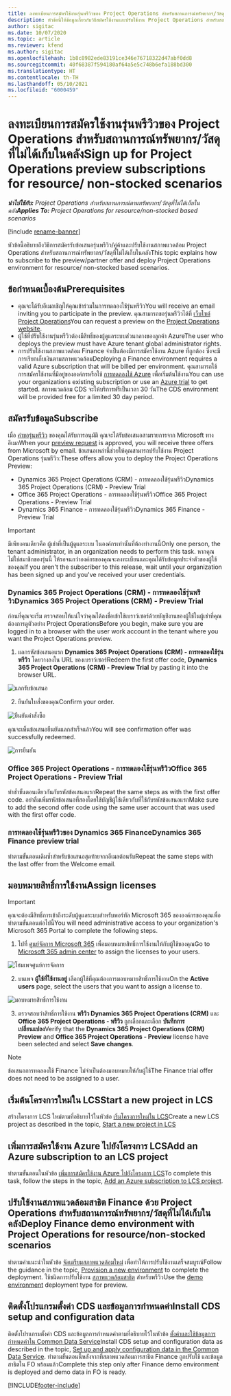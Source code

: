 ```yaml
---
title: ลงทะเบียนการสมัครใช้งานรุ่นพรีวิวของ Project Operations สำหรับสถานการณ์ทรัพยากร/วัสดุที่ไม่ได้เก็บในคลัง
description: หัวข้อนี้ให้ข้อมูลเกี่ยวกับวิธีสมัครใช้งานและปรับใช้งาน Project Operations สำหรับสถานการณ์ทรัพยากร/วัสดุที่ไม่ได้เก็บในคลัง
author: sigitac
ms.date: 10/07/2020
ms.topic: article
ms.reviewer: kfend
ms.author: sigitac
ms.openlocfilehash: 1b8c8982ede83191ce346e76718322d47abf0dd8
ms.sourcegitcommit: 40f68387f594180af64a5e5c748b6efa188bd300
ms.translationtype: HT
ms.contentlocale: th-TH
ms.lasthandoff: 05/10/2021
ms.locfileid: "6000459"
---
```

# <a name="sign-up-for-project-operations-preview-subscriptions-for-resource-non-stocked-scenarios"></a><span data-ttu-id="c0466-103">ลงทะเบียนการสมัครใช้งานรุ่นพรีวิวของ Project Operations สำหรับสถานการณ์ทรัพยากร/วัสดุที่ไม่ได้เก็บในคลัง</span><span class="sxs-lookup"><span data-stu-id="c0466-103">Sign up for Project Operations preview subscriptions for resource/ non-stocked scenarios</span></span>

<span data-ttu-id="c0466-104">_**นำไปใช้กับ:** Project Operations สำหรับสถานการณ์ตามทรัพยากร/วัสดุที่ไม่ได้เก็บในคลัง_</span><span class="sxs-lookup"><span data-stu-id="c0466-104">_**Applies To:** Project Operations for resource/non-stocked based scenarios_</span></span>

[!include [rename-banner](~/includes/cc-data-platform-banner.md)]

<span data-ttu-id="c0466-105">หัวข้อนี้อธิบายถึงวิธีการสมัครรับข้อเสนอรุ่นพรีวิว/คู่ค้าและปรับใช้งานสภาพแวดล้อม Project Operations สำหรับสถานการณ์ทรัพยากร/วัสดุที่ไม่ได้เก็บในคลัง</span><span class="sxs-lookup"><span data-stu-id="c0466-105">This topic explains how to subscribe to the preview/partner offer and deploy Project Operations environment for resource/ non-stocked based scenarios.</span></span>

## <a name="prerequisites"></a><span data-ttu-id="c0466-106">ข้อกำหนดเบื้องต้น</span><span class="sxs-lookup"><span data-stu-id="c0466-106">Prerequisites</span></span>

- <span data-ttu-id="c0466-107">คุณจะได้รับอีเมลเชิญให้คุณเข้าร่วมในการทดลองใช้รุ่นพรีวิว</span><span class="sxs-lookup"><span data-stu-id="c0466-107">You will receive an email inviting you to participate in the preview.</span></span> <span data-ttu-id="c0466-108">คุณสามารถขอรุ่นพรีวิวได้ที่ [เว็บไซต์ Project Operations](https://dynamics.microsoft.com/en-us/project-operations/overview/)</span><span class="sxs-lookup"><span data-stu-id="c0466-108">You can request a preview on the [Project Operations website](https://dynamics.microsoft.com/en-us/project-operations/overview/).</span></span>
- <span data-ttu-id="c0466-109">ผู้ใช้ที่ปรับใช้งานรุ่นพรีวิวต้องมีสิทธิ์ของผู้ดูแลระบบส่วนกลางของลูกค้า Azure</span><span class="sxs-lookup"><span data-stu-id="c0466-109">The user who deploys the preview must have Azure tenant global administrator rights.</span></span>
- <span data-ttu-id="c0466-110">การปรับใช้งานสภาพแวดล้อม Finance จำเป็นต้องมีการสมัครใช้งาน Azure ที่ถูกต้อง ซึ่งจะมีการเรียกเก็บเงินตามสภาพแวดล้อม</span><span class="sxs-lookup"><span data-stu-id="c0466-110">Deploying a Finance environment requires a valid Azure subscription that will be billed per environment.</span></span> <span data-ttu-id="c0466-111">คุณสามารถใช้การสมัครใช้งานที่มีอยู่ขององค์กรหรือใช้ [การทดลองใช้ Azure](https://azure.microsoft.com/en-us/free/) เพื่อเริ่มต้นใช้งาน</span><span class="sxs-lookup"><span data-stu-id="c0466-111">You can use your organizations existing subscription or use an [Azure trial](https://azure.microsoft.com/en-us/free/) to get started.</span></span> <span data-ttu-id="c0466-112">สภาพแวดล้อม CDS จะให้บริการฟรีเป็นเวลา 30 วัน</span><span class="sxs-lookup"><span data-stu-id="c0466-112">The CDS environment will be provided free for a limited 30 day period.</span></span>

## <a name="subscribe"></a><span data-ttu-id="c0466-113">สมัครรับข้อมูล</span><span class="sxs-lookup"><span data-stu-id="c0466-113">Subscribe</span></span>

<span data-ttu-id="c0466-114">เมื่อ [คำขอรุ่นพรีวิว](https://forms.office.com/FormsPro/Pages/ResponsePage.aspx?id=v4j5cvGGr0GRqy180BHbR56j8lZs0FdAvwT75_WNFyxUMkRDV1NYQU5TNjE2VjhKOVBUNVg2R0s1NC4u) ของคุณได้รับการอนุมัติ คุณจะได้รับข้อเสนอสามรายการจาก Microsoft ทางอีเมล</span><span class="sxs-lookup"><span data-stu-id="c0466-114">When your [preview request](https://forms.office.com/FormsPro/Pages/ResponsePage.aspx?id=v4j5cvGGr0GRqy180BHbR56j8lZs0FdAvwT75_WNFyxUMkRDV1NYQU5TNjE2VjhKOVBUNVg2R0s1NC4u) is approved, you will receive three offers from Microsoft by email.</span></span> <span data-ttu-id="c0466-115">ข้อเสนอเหล่านี้ช่วยให้คุณสามารถปรับใช้งาน Project Operations รุ่นพรีวิว:</span><span class="sxs-lookup"><span data-stu-id="c0466-115">These offers allow you to deploy the Project Operations Preview:</span></span>

- <span data-ttu-id="c0466-116">Dynamics 365 Project Operations (CRM) - การทดลองใช้รุ่นพรีวิว</span><span class="sxs-lookup"><span data-stu-id="c0466-116">Dynamics 365 Project Operations (CRM) - Preview Trial</span></span>
- <span data-ttu-id="c0466-117">Office 365 Project Operations - การทดลองใช้รุ่นพรีวิว</span><span class="sxs-lookup"><span data-stu-id="c0466-117">Office 365 Project Operations - Preview Trial</span></span>
- <span data-ttu-id="c0466-118">Dynamics 365 Finance - การทดลองใช้รุ่นพรีวิว</span><span class="sxs-lookup"><span data-stu-id="c0466-118">Dynamics 365 Finance - Preview Trial</span></span>

> [!IMPORTANT]
> <span data-ttu-id="c0466-119">มีเพียงคนเดียวคือ ผู้เช่าที่เป็นผู้ดูแลระบบ ในองค์กรเท่านั้นที่ต้องทำงานนี้</span><span class="sxs-lookup"><span data-stu-id="c0466-119">Only one person, the tenant administrator, in an organization needs to perform this task.</span></span> <span data-ttu-id="c0466-120">หากคุณไม่ใช่สมาชิกของรุ่นนี้ ให้รอจนกว่าองค์กรของคุณจะลงทะเบียนและคุณได้รับข้อมูลประจำตัวของผู้ใช้ของคุณ</span><span class="sxs-lookup"><span data-stu-id="c0466-120">If you aren't the subscriber to this release, wait until your organization has been signed up and you've received your user credentials.</span></span>

### <a name="dynamics-365-project-operations-crm---preview-trial"></a><span data-ttu-id="c0466-121">Dynamics 365 Project Operations (CRM) - การทดลองใช้รุ่นพรีวิว</span><span class="sxs-lookup"><span data-stu-id="c0466-121">Dynamics 365 Project Operations (CRM) - Preview Trial</span></span> 

<span data-ttu-id="c0466-122">ก่อนที่คุณจะเริ่ม ตรวจสอบให้แน่ใจว่าคุณได้ลงชื่อเข้าใช้เบราว์เซอร์ด้วยบัญชีงานของผู้ใช้ในผู้เช่าที่คุณต้องการดูตัวอย่าง Project Operations</span><span class="sxs-lookup"><span data-stu-id="c0466-122">Before you begin, make sure you are logged in to a browser with the user work account in the tenant where you want the Project Operations preview.</span></span>

1. <span data-ttu-id="c0466-123">แลกรหัสข้อเสนอแรก **Dynamics 365 Project Operations (CRM) - การทดลองใช้รุ่นพรีวิว** โดยวางลงใน URL ของเบราว์เซอร์</span><span class="sxs-lookup"><span data-stu-id="c0466-123">Redeem the first offer code, **Dynamics 365 Project Operations (CRM) - Preview Trial** by pasting it into the browser URL.</span></span>

![แลกรับข้อเสนอ](./media/16RedeemFirstOfferNew.png)

2. <span data-ttu-id="c0466-125">ยืนยันใบสั่งของคุณ</span><span class="sxs-lookup"><span data-stu-id="c0466-125">Confirm your order.</span></span>

![ยืนยันคำสั่งซื้อ](./media/17ConfirmOrderNew.png)

<span data-ttu-id="c0466-127">คุณจะเห็นข้อเสนอยืนยันแลกสำเร็จแล้ว</span><span class="sxs-lookup"><span data-stu-id="c0466-127">You will see confirmation offer was successfully redeemed.</span></span>

![การยืนยัน](./media/18OrderConfirmationNew.png)

### <a name="office-365-project-operations---preview-trial"></a><span data-ttu-id="c0466-129">Office 365 Project Operations - การทดลองใช้รุ่นพรีวิว</span><span class="sxs-lookup"><span data-stu-id="c0466-129">Office 365 Project Operations - Preview Trial</span></span>

<span data-ttu-id="c0466-130">ทำซ้ำขั้นตอนเดียวกันกับรหัสข้อเสนอแรก</span><span class="sxs-lookup"><span data-stu-id="c0466-130">Repeat the same steps as with the first offer code.</span></span> <span data-ttu-id="c0466-131">อย่าลืมเพิ่มรหัสข้อเสนอที่สองโดยใช้บัญชีผู้ใช้เดียวกับที่ใช้กับรหัสข้อเสนอแรก</span><span class="sxs-lookup"><span data-stu-id="c0466-131">Make sure to add the second offer code using the same user account that was used with the first offer code.</span></span>

### <a name="dynamics-365-finance-preview-trial"></a><span data-ttu-id="c0466-132">การทดลองใช้รุ่นพรีวิวของ Dynamics 365 Finance</span><span class="sxs-lookup"><span data-stu-id="c0466-132">Dynamics 365 Finance preview trial</span></span>

<span data-ttu-id="c0466-133">ทำตามขั้นตอนเดิมซ้ำสำหรับข้อเสนอสุดท้ายจากอีเมลต้อนรับ</span><span class="sxs-lookup"><span data-stu-id="c0466-133">Repeat the same steps with the last offer from the Welcome email.</span></span>

## <a name="assign-licenses"></a><span data-ttu-id="c0466-134">มอบหมายสิทธิ์การใช้งาน</span><span class="sxs-lookup"><span data-stu-id="c0466-134">Assign licenses</span></span>

> [!IMPORTANT]
> <span data-ttu-id="c0466-135">คุณจะต้องมีสิทธิ์การเข้าถึงระดับผู้ดูแลระบบสำหรับพอร์ทัล Microsoft 365 ขององค์กรของคุณเพื่อทำตามขั้นตอนต่อไปนี้</span><span class="sxs-lookup"><span data-stu-id="c0466-135">You will need administrative access to your organization's Microsoft 365 Portal to complete the following steps.</span></span>

1. <span data-ttu-id="c0466-136">ไปที่ [ศูนย์จัดการ Microsoft 365](https://portal.office.com/) เพื่อมอบหมายสิทธิ์การใช้งานให้กับผู้ใช้ของคุณ</span><span class="sxs-lookup"><span data-stu-id="c0466-136">Go to [Microsoft 365 admin center](https://portal.office.com/) to assign the licenses to your users.</span></span>

![โฮมเพจศูนย์การจัดการ](./media/14AdminPortal.png)

2. <span data-ttu-id="c0466-138">บนเพจ **ผู้ใช้ที่ใช้งานอยู่** เลือกผู้ใช้ที่คุณต้องการมอบหมายสิทธิ์การใช้งาน</span><span class="sxs-lookup"><span data-stu-id="c0466-138">On the **Active users** page, select the users that you want to assign a license to.</span></span>

![มอบหมายสิทธิ์การใช้งาน](./media/15AssignLicenses.png)

3. <span data-ttu-id="c0466-140">ตรวจสอบว่าสิทธิ์การใช้งาน **พรีวิว Dynamics 365 Project Operations (CRM)** และ **Office 365 Project Operations - พรีวิว** ถูกเลือกและเลือก **บันทึกการเปลี่ยนแปลง**</span><span class="sxs-lookup"><span data-stu-id="c0466-140">Verify that the **Dynamics 365 Project Operations (CRM) Preview** and **Office 365 Project Operations - Preview** license have been selected and select **Save changes**.</span></span>

> [!NOTE]
> <span data-ttu-id="c0466-141">ข้อเสนอการทดลองใช้ Finance ไม่จำเป็นต้องมอบหมายให้กับผู้ใช้</span><span class="sxs-lookup"><span data-stu-id="c0466-141">The Finance trial offer does not need to be assigned to a user.</span></span>

## <a name="start-a-new-project-in-lcs"></a><span data-ttu-id="c0466-142">เริ่มต้นโครงการใหม่ใน LCS</span><span class="sxs-lookup"><span data-stu-id="c0466-142">Start a new project in LCS</span></span>

<span data-ttu-id="c0466-143">สร้างโครงการ LCS ใหม่ตามที่อธิบายไว้ในหัวข้อ [เริ่มโครงการใหม่ใน LCS](create-lcs-project.md)</span><span class="sxs-lookup"><span data-stu-id="c0466-143">Create a new LCS project as described in the topic, [Start a new project in LCS](create-lcs-project.md)</span></span>

## <a name="add-an-azure-subscription-to-an-lcs-project"></a><span data-ttu-id="c0466-144">เพิ่มการสมัครใช้งาน Azure ไปยังโครงการ LCS</span><span class="sxs-lookup"><span data-stu-id="c0466-144">Add an Azure subscription to an LCS project</span></span>

<span data-ttu-id="c0466-145">ทำตามขั้นตอนในหัวข้อ [เพิ่มการสมัครใช้งาน Azure ไปยังโครงการ LCS](resource-add-azure-subscription-lcs-project.md)</span><span class="sxs-lookup"><span data-stu-id="c0466-145">To complete this task, follow the steps in the topic, [Add an Azure subscription to LCS project](resource-add-azure-subscription-lcs-project.md).</span></span>

## <a name="deploy-finance-demo-environment-with-project-operations-for-resourcenon-stocked-scenarios"></a><span data-ttu-id="c0466-146">ปรับใช้งานสภาพแวดล้อมสาธิต Finance ด้วย Project Operations สำหรับสถานการณ์ทรัพยากร/วัสดุที่ไม่ได้เก็บในคลัง</span><span class="sxs-lookup"><span data-stu-id="c0466-146">Deploy Finance demo environment with Project Operations for resource/non-stocked scenarios</span></span>

<span data-ttu-id="c0466-147">ทำตามคำแนะนำในหัวข้อ [จัดเตรียมสภาพแวดล้อมใหม่](resource-provision-new-environment.md) เพื่อทำให้การปรับใช้งานเสร็จสมบูรณ์</span><span class="sxs-lookup"><span data-stu-id="c0466-147">Follow the guidance in the topic, [Provision a new environment](resource-provision-new-environment.md) to complete the deployment.</span></span> <span data-ttu-id="c0466-148">ใช้ชนิดการปรับใช้งาน [สภาพแวดล้อมสาธิต](/dynamics365/fin-ops-core/dev-itpro/deployment/deploy-demo-environment) สำหรับพรีวิว</span><span class="sxs-lookup"><span data-stu-id="c0466-148">Use the [demo environment](/dynamics365/fin-ops-core/dev-itpro/deployment/deploy-demo-environment) deployment type for preview.</span></span> 

## <a name="install-cds-setup-and-configuration-data"></a><span data-ttu-id="c0466-149">ติดตั้งโปรแกรมตั้งค่า CDS และข้อมูลการกำหนดค่า</span><span class="sxs-lookup"><span data-stu-id="c0466-149">Install CDS setup and configuration data</span></span>

<span data-ttu-id="c0466-150">ติดตั้งโปรแกรมตั้งค่า CDS และข้อมูลการกำหนดค่าตามที่อธิบายไว้ในหัวข้อ [ตั้งค่าและใช้ข้อมูลการกำหนดค่าใน Common Data Service](resource-apply-pro-setup-config-data.md)</span><span class="sxs-lookup"><span data-stu-id="c0466-150">Install CDS setup and configuration data as described in the topic, [Set up and apply configuration data in the Common Data Service](resource-apply-pro-setup-config-data.md).</span></span>
<span data-ttu-id="c0466-151">ทำตามขั้นตอนนี้หลังจากที่สภาพแวดล้อมการสาธิต Finance ถูกปรับใช้ และข้อมูลสาธิตใน FO พร้อมแล้ว</span><span class="sxs-lookup"><span data-stu-id="c0466-151">Complete this step only after Finance demo environment is deployed and demo data in FO is ready.</span></span>


[!INCLUDE[footer-include](../includes/footer-banner.md)]